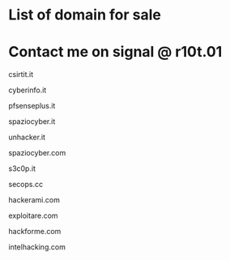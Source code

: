 # List of domain for sale
# Contact me on signal @ r10t.01

csirtit.it

cyberinfo.it

pfsenseplus.it

spaziocyber.it

unhacker.it

spaziocyber.com

s3c0p.it

secops.cc

hackerami.com

exploitare.com

hackforme.com

intelhacking.com
